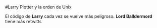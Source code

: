 #Larry Plotter y la orden de Unix

El código de **Larry** cada vez se vuelve más peligroso.
**Lord Balldermord** tiene más retwitts
